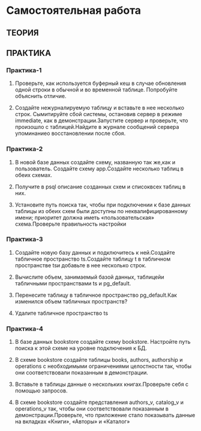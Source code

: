 # Самостоятельная работа

## ТЕОРИЯ


## ПРАКТИКА

### Практика-1

1. Проверьте, как используется буферный кеш в случае обновления одной строки в обычной и во временной таблице. Попробуйте объяснить отличие.


2. Создайте нежурналируемую таблицу и вставьте в нее несколько строк. Сымитируйте сбой системы, остановив сервер в режиме immediate, как в демонстрации.Запустите сервер и проверьте, что произошло с таблицей.Найдите в журнале сообщений сервера упоминаниео восстановлении после сбоя.


### Практика-2

1. В новой базе данных создайте схему, названную так же,как и пользователь. Создайте схему app.Создайте несколько таблиц в обеих схемах.

2. Получите в psql описание созданных схем и списоквсех таблиц в них.


3. Установите путь поиска так, чтобы при подключении к базе данных таблицы из обеих схем были доступны по неквалифицированному имени; приоритет должна иметь «пользовательская» схема.Проверьте правильность настройки

### Практика-3


1. Создайте новую базу данных и подключитесь к ней.Создайте табличное пространство ts.Создайте таблицу t в табличном пространстве tsи добавьте в нее несколько строк.

2. Вычислите объем, занимаемый базой данных, таблицейи табличными пространствами ts и pg_default.

3. Перенесите таблицу в табличное пространство pg_default.Как изменился объем табличных пространств?

4. Удалите табличное пространство ts


### Практика-4

1. В базе данных bookstore создайте схему bookstore. Настройте путь поиска к этой схеме на уровне подключения к БД.

2. В схеме bookstore создайте таблицы books, authors, authorship и operations с необходимыми ограничениями целостности так, чтобы они соответствовали показанным в демонстрации.

3. Вставьте в таблицы данные о нескольких книгах.Проверьте себя с помощью запросов.

4. В схеме bookstore создайте представления authors_v, catalog_v и operations_v так, чтобы они соответствовали показанным в демонстрации.Проверьте, что приложение стало показывать данные на вкладках «Книги», «Авторы» и «Каталог»